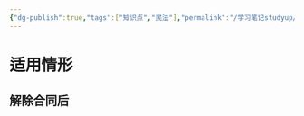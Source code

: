 ```yaml
---
{"dg-publish":true,"tags":["知识点","民法"],"permalink":"/学习笔记studyup/民法总论/恢复原状请求权/","dgPassFrontmatter":true,"created":"2024-11-07T08:26:32.401+08:00","updated":"2024-11-07T08:26:45.761+08:00"}
---
```


# 适用情形
## 解除合同后